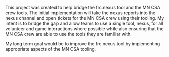 This project was created to help bridge the frc.nexus tool and the MN CSA crew tools. The initial implementation will take the nexus reports into the nexus channel and open tickets for the MN CSA crew using their tooling. My intent is to bridge the gap and allow teams to use a single tool, nexus, for all volunteer and game interactions where possible while also ensuring that the MN CSA crew are able to use the tools they are familiar with.

My long term goal would be to improve the frc.nexus tool by implementing appropriate aspects of the MN CSA tooling.
